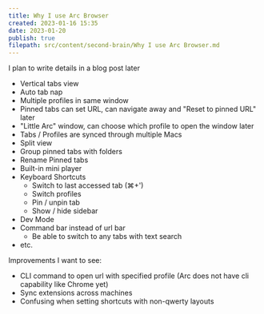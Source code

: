 ```yaml
---
title: Why I use Arc Browser
created: 2023-01-16 15:35
date: 2023-01-20
publish: true
filepath: src/content/second-brain/Why I use Arc Browser.md
---
```


I plan to write details in a blog post later

*   Vertical tabs view
*   Auto tab nap
*   Multiple profiles in same window
*   Pinned tabs can set URL, can navigate away and "Reset to pinned URL" later
*   "Little Arc" window, can choose which profile to open the window later
*   Tabs / Profiles are synced through multiple Macs
*   Split view
*   Group pinned tabs with folders
*   Rename Pinned tabs
*   Built-in mini player
*   Keyboard Shortcuts
    *   Switch to last accessed tab (⌘+')
    *   Switch profiles
    *   Pin / unpin tab
    *   Show / hide sidebar
*   Dev Mode
*   Command bar instead of url bar
    *   Be able to switch to any tabs with text search
*   etc.

Improvements I want to see:

*   CLI command to open url with specified profile (Arc does not have cli capability like Chrome yet)
*   Sync extensions across machines
*   Confusing when setting shortcuts with non-qwerty layouts
